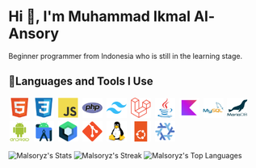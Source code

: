 # Hi 👋, I'm Muhammad Ikmal Al-Ansory
Beginner programmer from Indonesia who is still in the learning stage.

## 🚀Languages and Tools I Use
<img src="https://raw.githubusercontent.com/Malsoryz/Malsoryz/refs/heads/main/assets/png/html.png" style="height: 40px; width: 40px; margin: 2px; display: inline-block;" alt="html"/> 
<img src="https://raw.githubusercontent.com/Malsoryz/Malsoryz/refs/heads/main/assets/png/css.png" style="height: 40px; width: 40px; margin: 2px; display: inline-block;" alt="css"/> 
<img src="https://raw.githubusercontent.com/Malsoryz/Malsoryz/refs/heads/main/assets/png/javascript.png" style="height: 40px; width: 40px; margin: 2px; display: inline-block;" alt="javascript"/> 
<img src="https://raw.githubusercontent.com/Malsoryz/Malsoryz/refs/heads/main/assets/png/php.png" style="height: 40px; width: 40px; margin: 2px; display: inline-block;" alt="php"/> 
<img src="https://raw.githubusercontent.com/Malsoryz/Malsoryz/refs/heads/main/assets/png/tailwind.png" style="height: 40px; width: 40px; margin: 2px; display: inline-block;" alt="tailwind"/> 
<img src="https://raw.githubusercontent.com/Malsoryz/Malsoryz/refs/heads/main/assets/png/laravel.png" style="height: 40px; width: 40px; margin: 2px; display: inline-block;" alt="laravel"/> 
<img src="https://raw.githubusercontent.com/Malsoryz/Malsoryz/refs/heads/main/assets/png/java.png" style="height: 40px; width: 40px; margin: 2px; display: inline-block;" alt="java"/> 
<img src="https://raw.githubusercontent.com/Malsoryz/Malsoryz/refs/heads/main/assets/png/kotlin.png" style="height: 40px; width: 40px; margin: 2px; display: inline-block;" alt="kotlin"/>
<img src="https://raw.githubusercontent.com/Malsoryz/Malsoryz/refs/heads/main/assets/png/mysql.png" style="height: 40px; width: 40px; margin: 2px; display: inline-block;" alt="mysql"/> 
<img src="https://raw.githubusercontent.com/Malsoryz/Malsoryz/refs/heads/main/assets/png/mariadb.png" style="height: 40px; width: 40px; margin: 2px; display: inline-block;" alt="mariadb"/> 
<img src="https://raw.githubusercontent.com/Malsoryz/Malsoryz/refs/heads/main/assets/png/android.png" style="height: 40px; width: 40px; margin: 2px; display: inline-block;" alt="android"/> 
<img src="https://raw.githubusercontent.com/Malsoryz/Malsoryz/refs/heads/main/assets/png/android-studio.png" style="height: 40px; width: 40px; margin: 2px; display: inline-block;" alt="android-studio"/> 
<img src="https://raw.githubusercontent.com/Malsoryz/Malsoryz/refs/heads/main/assets/png/jetpack-compose.png" style="height: 40px; width: 40px; margin: 2px; display: inline-block;" alt="jetpack-compose"/> 
<img src="https://raw.githubusercontent.com/Malsoryz/Malsoryz/refs/heads/main/assets/png/git.png" style="height: 40px; width: 40px; margin: 2px; display: inline-block;" alt="git"/> 
<img src="https://raw.githubusercontent.com/Malsoryz/Malsoryz/refs/heads/main/assets/png/linux-tux.png" style="height: 40px; width: 40px; margin: 2px; display: inline-block;" alt="linux-tux"/> 
<img src="https://raw.githubusercontent.com/Malsoryz/Malsoryz/refs/heads/main/assets/png/ubuntu.png" style="height: 40px; width: 40px; margin: 2px; display: inline-block;" alt="ubuntu"/> 
<img src="https://raw.githubusercontent.com/Malsoryz/Malsoryz/refs/heads/main/assets/png/nixos.png" style="height: 40px; width: 40px; margin: 2px; display: inline-block;" alt="nixos"/>

![Malsoryz's Stats](https://github-readme-stats.vercel.app/api?username=Malsoryz&theme=dark&show_icons=true&hide_border=true&count_private=false)
![Malsoryz's Streak](https://github-readme-streak-stats.herokuapp.com/?user=Malsoryz&theme=dark&hide_border=true)
![Malsoryz's Top Languages](https://github-readme-stats.vercel.app/api/top-langs/?username=Malsoryz&theme=dark&show_icons=true&hide_border=true&layout=compact)

